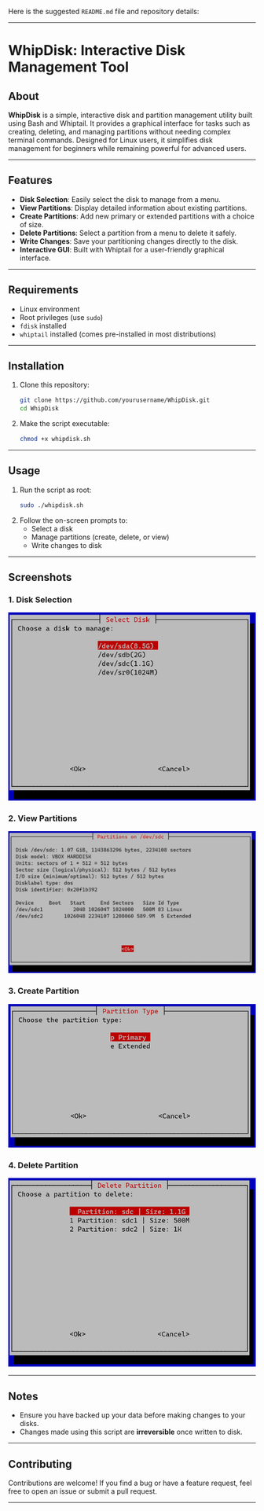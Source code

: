 Here is the suggested `README.md` file and repository details:

---

# **WhipDisk: Interactive Disk Management Tool**

## About
**WhipDisk** is a simple, interactive disk and partition management utility built using Bash and Whiptail. It provides a graphical interface for tasks such as creating, deleting, and managing partitions without needing complex terminal commands. Designed for Linux users, it simplifies disk management for beginners while remaining powerful for advanced users.

---

## Features
- **Disk Selection**: Easily select the disk to manage from a menu.
- **View Partitions**: Display detailed information about existing partitions.
- **Create Partitions**: Add new primary or extended partitions with a choice of size.
- **Delete Partitions**: Select a partition from a menu to delete it safely.
- **Write Changes**: Save your partitioning changes directly to the disk.
- **Interactive GUI**: Built with Whiptail for a user-friendly graphical interface.

---

## Requirements
- Linux environment
- Root privileges (use `sudo`)
- `fdisk` installed
- `whiptail` installed (comes pre-installed in most distributions)

---

## Installation
1. Clone this repository:
   ```bash
   git clone https://github.com/yourusername/WhipDisk.git
   cd WhipDisk
   ```
2. Make the script executable:
   ```bash
   chmod +x whipdisk.sh
   ```

---

## Usage
1. Run the script as root:
   ```bash
   sudo ./whipdisk.sh
   ```
2. Follow the on-screen prompts to:
    - Select a disk
    - Manage partitions (create, delete, or view)
    - Write changes to disk

---

## Screenshots
### 1. Disk Selection
![Disk Selection](screenshots/disk_selection.png)

### 2. View Partitions
![View Partitions](screenshots/view_partitions.png)

### 3. Create Partition
![Create Partition](screenshots/create_partition.png)

### 4. Delete Partition
![Delete Partition](screenshots/delete_partition.png)

---

## Notes
- Ensure you have backed up your data before making changes to your disks.
- Changes made using this script are **irreversible** once written to disk.

---

## Contributing
Contributions are welcome! If you find a bug or have a feature request, feel free to open an issue or submit a pull request.

---